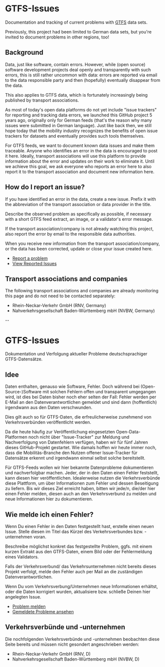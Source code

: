 # GTFS-Issues

Documentation and tracking of current problems with [GTFS](https://gtfs.org) data sets.

Previously, this project had been limited to German data sets, but you're invited to document problems in other regions, too!

## Background
Data, just like software, contain errors. However, while (open source) software development projects deal openly and transparently with such errors, this is still rather uncommon with data: errors are reported via email to the data responsible party and then (hopefully) eventually disappear from the data.

This also applies to GTFS data, which is fortunately increasingly being published by transport associations.

As most of today's open data platforms do not yet include "issue trackers" for reporting and tracking data errors, we launched this GitHub project 5 years ago, originally only for German feeds (that's the reason why many issues were submitted in German language). Just like back then, we still hope today that the mobility industry recognizes the benefits of open issue trackers for datasets and eventually provides such tools themselves.

For GTFS feeds, we want to document known data issues and make them traceable. Anyone who identifies an error in the data is encouraged to post it here. Ideally, transport associations will use this platform to provide information about the error and updates on their work to eliminate it. Until we achieve this goal, we ask everyone who reports an error here to also report it to the transport association and document new information here.

## How do I report an issue?
If you have identified an error in the data, create a new issue. Prefix it with the abbreviation of the transport association or data provider in the title.

Describe the observed problem as specifically as possible, if necessary with a short GTFS feed extract, an image, or a validator's error message.

If the transport association/company is not already watching this project, also report the error by email to the responsible data authorities.

When you receive new information from the transport association/company, or the data has been corrected, update or close your issue created here.

* [Report a problem](https://github.com/mfdz/GTFS-Issues/issues/new/choose)
* [View Reported Issues](https://github.com/mfdz/GTFS-Issues/issues)

## Transport associations and companies
The following transport associations and companies are already monitoring this page and do not need to be contacted separately:

* Rhein-Neckar-Verkehr GmbH (RNV, Germany)
* Nahverkehrsgesellschaft Baden-Württemberg mbH (NVBW, Germany)

--

# GTFS-Issues
Dokumentation und Verfolgung aktueller Probleme deutschsprachiger GTFS-Datensätze.

## Idee
Daten enthalten, genauso wie Software, Fehler. Doch während bei (Open-Source-)Software mit solchen Fehlern offen und transparent umgegangen wird, ist dies bei Daten bisher noch eher selten der Fall: Fehler werden per E-Mail an den Datenverantwortlichen gemeldet und sind dann (hoffentlich) irgendwann aus den Daten verschwunden.

Dies gilt auch so für GTFS-Daten, die erfreulicherweise zunehmend von Verkehrsverbünden veröffentlicht werden.

Da die heute häufig zur Veröffentlichung eingesetzten Open-Data-Platformen noch nicht über "Issue-Tracker" zur Meldung und Nachverfolgung von Datenfehlern verfügen, haben wir für fünf Jahren dieses GitHub-Projekt gestartet. Wie damals hoffen wir heute immer noch, dass die Mobilitäs-Branche den Nutzen offener Issue-Tracker für Datensätze erkennt und irgendwann einmal selbst solche bereitstellt.

Für GTFS-Feeds wollen wir hier bekannte Datenprobleme dokumentieren und nachverfolgbar machen. Jeder, der in den Daten einen Fehler feststellt, kann diesen hier veröffentlichen. Idealerweise nutzen die Verkehrsverbünde diese Plattform, um über Informationen zum Fehler und dessen Beseitigung zu liefern. Bis wir dieses Ziel erreicht haben, bitten wir jede/n, die/der hier einen Fehler melden, diesen auch an den Verkehrsverbund zu melden und neue Informationen hier zu dokumentieren.

## Wie melde ich einen Fehler?
Wenn Du einen Fehler in den Daten festgestellt hast, erstelle einen neuen Issue. Stelle diesen im Titel das Kürzel des Verkehrsverbundes bzw. -unternehmen voran.

Beschreibe möglichst konkret das festgestellte Problem, ggfs. mit einem kurzen Extrakt aus den GTFS-Daten, einem Bild oder der Fehlermeldung eines Validators.

Falls der Verkehrsverbund/ das Verkehrsunternehmen nicht bereits dieses Projekt verfolgt, melde den Fehler auch per Mail an die zuständigen Datenverantwortlichen.

Wenn Du vom Verkehrsverbung/Unternehmen neue Informationen erhältst, oder die Daten korrigiert wurden, aktualisiere bzw. schließe Deinen hier angelegten Issue.

* [Problem melden](https://github.com/mfdz/GTFS-Issues/issues/new/choose) 
* [Gemeldete Probleme ansehen](https://github.com/mfdz/GTFS-Issues/issues)

## Verkehrsverbünde und -unternehmen
Die nochfolgenden Verkehrsverbünde und -unternehmen beobachten diese Seite bereits und müssen nicht gesondert angeschrieben werden:

* Rhein-Neckar-Verkehr GmbH (RNV, D)
* Nahverkehrsgesellschaft Baden-Württemberg mbH (NVBW, D)
